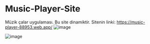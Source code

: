 # Music-Player-Site
Müzik çalar uygulaması.
Bu site dinamiktir.
Sitenin linki: https://music-player-88953.web.app/
![image](https://github.com/ftmnkrb/Music-Player-Site/assets/91590427/e253fea2-2fe0-4842-b75c-d24b7ec2f15c)

![image](https://github.com/ftmnkrb/Music-Player-Site/assets/91590427/9d4c9edc-c4dc-43a5-88c4-c26a44453acf)

